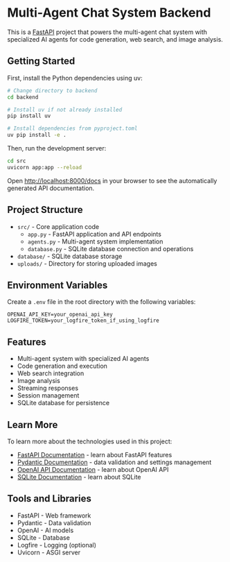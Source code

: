 # Multi-Agent Chat System Backend

This is a [FastAPI](https://fastapi.tiangolo.com/) project that powers the multi-agent chat system with specialized AI agents for code generation, web search, and image analysis.

## Getting Started

First, install the Python dependencies using uv:

```bash
# Change directory to backend
cd backend

# Install uv if not already installed
pip install uv

# Install dependencies from pyproject.toml
uv pip install -e .
```

Then, run the development server:

```bash
cd src
uvicorn app:app --reload
```

Open [http://localhost:8000/docs](http://localhost:8000/docs) in your browser to see the automatically generated API documentation.

## Project Structure

- `src/` - Core application code
  - `app.py` - FastAPI application and API endpoints
  - `agents.py` - Multi-agent system implementation
  - `database.py` - SQLite database connection and operations
- `database/` - SQLite database storage
- `uploads/` - Directory for storing uploaded images

## Environment Variables

Create a `.env` file in the root directory with the following variables:

```
OPENAI_API_KEY=your_openai_api_key
LOGFIRE_TOKEN=your_logfire_token_if_using_logfire
```

## Features

- Multi-agent system with specialized AI agents
- Code generation and execution
- Web search integration
- Image analysis
- Streaming responses
- Session management
- SQLite database for persistence

## Learn More

To learn more about the technologies used in this project:

- [FastAPI Documentation](https://fastapi.tiangolo.com/) - learn about FastAPI features
- [Pydantic Documentation](https://docs.pydantic.dev/) - data validation and settings management
- [OpenAI API Documentation](https://platform.openai.com/docs/api-reference) - learn about OpenAI API
- [SQLite Documentation](https://www.sqlite.org/docs.html) - learn about SQLite

## Tools and Libraries

- FastAPI - Web framework
- Pydantic - Data validation
- OpenAI - AI models
- SQLite - Database
- Logfire - Logging (optional)
- Uvicorn - ASGI server
